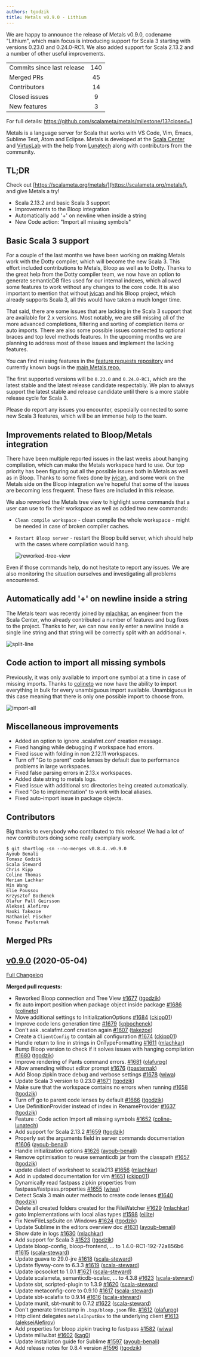 ```yaml
---
authors: tgodzik
title: Metals v0.9.0 - Lithium
---
```


We are happy to announce the release of Metals v0.9.0, codename "Lithium", which
main focus is introducing support for Scala 3 starting with versions 0.23.0 and
0.24.0-RC1. We also added support for Scala 2.13.2 and a number of other useful
improvements.

<table>
<tbody>
  <tr>
    <td>Commits since last release</td>
    <td align="center">140</td>
  </tr>
  <tr>
    <td>Merged PRs</td>
    <td align="center">45</td>
  </tr>
    <tr>
    <td>Contributors</td>
    <td align="center">14</td>
  </tr>
  <tr>
    <td>Closed issues</td>
    <td align="center">9</td>
  </tr>
  <tr>
    <td>New features</td>
    <td align="center">3</td>
  </tr>
</tbody>
</table>

For full details: https://github.com/scalameta/metals/milestone/13?closed=1

Metals is a language server for Scala that works with VS Code, Vim, Emacs,
Sublime Text, Atom and Eclipse. Metals is developed at the
[Scala Center](https://scala.epfl.ch/) and [VirtusLab](https://virtuslab.com)
with the help from [Lunatech](https://lunatech.com) along with contributors from
the community.

## TL;DR

Check out [https://scalameta.org/metals/](https://scalameta.org/metals/), and
give Metals a try!

- Scala 2.13.2 and basic Scala 3 support
- Improvements to the Bloop integration
- Automatically add '+' on newline when inside a string
- New Code action: "Import all missing symbols"

## Basic Scala 3 support

For a couple of the last months we have been working on making Metals work with
the Dotty compiler, which will become the new Scala 3. This effort included
contributions to Metals, Bloop as well as to Dotty. Thanks to the great help
from the Dotty compiler team, we now have an option to generate semanticDB files
used for our internal indexes, which allowed some features to work without any
changes to the core code. It is also important to mention that without
[jvican](https://github.com/jvican) and his Bloop project, which already
supports Scala 3, all this would have taken a much longer time.

That said, there are some issues that are lacking in the Scala 3 support that
are available for 2.x versions. Most notably, we are still missing all of the
more advanced completions, filtering and sorting of completion items or auto
imports. There are also some possible issues connected to optional braces and
top level methods features. In the upcoming months we are planning to address
most of these issues and implement the lacking features.

You can find missing features in the
[feature requests repository](https://github.com/scalameta/metals-feature-requests/issues?q=is%3Aissue+is%3Aopen+label%3Ascala3)
and currently known bugs in the
[main Metals repo.](https://github.com/scalameta/metals/issues?q=is%3Aissue+is%3Aopen+label%3A%22Scala+3%22)

The first supported versions will be `0.23.0` and `0.24.0-RC1`, which are the
latest stable and the latest release candidate respectably. We plan to always
support the latest stable and release candidate until there is a more stable
release cycle for Scala 3.

Please do report any issues you encounter, especially connected to some new
Scala 3 features, which will be an immense help to the team.

## Improvements related to Bloop/Metals integration

There have been multiple reported issues in the last weeks about hanging
compilation, which can make the Metals workspace hard to use. Our top priority
has been figuring out all the possible issues both in Metals as well as in
Bloop. Thanks to some fixes done by [jvican](https://github.com/jvican), and
some work on the Metals side on the Bloop integration we're hopeful that some of
the issues are becoming less frequent. These fixes are included in this release.

We also reworked the Metals tree view to highlight some commands that a user can
use to fix their workspace as well as added two new commands:

- `Clean compile workspace` - clean compile the whole workspace - might be
  needed in case of broken compiler caches.
- `Restart Bloop server` - restart the Bloop build server, which should help
  with the cases where compilation would hang.

  ![reworked-tree-view](https://github.com/scalameta/gh-pages-images/blob/master/metals/2020-05-04-lithium/PERfNqt.png?raw=true)

Even if those commands help, do not hesitate to report any issues. We are also
monitoring the situation ourselves and investigating all problems encountered.

## Automatically add '+' on newline inside a string

The Metals team was recently joined by [mlachkar](https://github.com/mlachkar),
an engineer from the Scala Center, who already contributed a number of features
and bug fixes to the project. Thanks to her, we can now easily enter a newline
inside a single line string and that string will be correctly split with an
additional `+`.

![split-line](https://github.com/scalameta/gh-pages-images/blob/master/metals/2020-05-04-lithium/uhF0MOx.gif?raw=true)

## Code action to import all missing symbols

Previously, it was only available to import one symbol at a time in case of
missing imports. Thanks to [colineto](https://github.com/colineto) we now have
the ability to import everything in bulk for every unambiguous import available.
Unambiguous in this case meaning that there is only one possible import to
choose from.

![import-all](https://github.com/scalameta/gh-pages-images/blob/master/metals/2020-05-04-lithium/mmzgJs7.gif?raw=true)

## Miscellaneous improvements

- Added an option to ignore .scalafmt.conf creation message.
- Fixed hanging while debugging if workspace had errors.
- Fixed issue with folding in non 2.12.11 workspaces.
- Turn off "Go to parent" code lenses by default due to performance problems in
  large workspaces.
- Fixed false parsing errors in 2.13.x workspaces.
- Added date string to metals logs.
- Fixed issue with additional src directories being created automatically.
- Fixed "Go to implementation" to work with local aliases.
- Fixed auto-import issue in package objects.

## Contributors

Big thanks to everybody who contributed to this release! We had a lot of new
contributors doing some really exemplary work.

```
$ git shortlog -sn --no-merges v0.8.4..v0.9.0
Ayoub Benali
Tomasz Godzik
Scala Steward
Chris Kipp
Coline Thomas
Meriam Lachkar
Win Wang
Elie Poussou
Krzysztof Bochenek
Olafur Pall Geirsson
Aleksei Alefirov
Naoki Takezoe
Nathaniel Fischer
Tomasz Pasternak
```

## Merged PRs

## [v0.9.0](https://github.com/scalameta/metals/tree/v0.9.0) (2020-05-04)

[Full Changelog](https://github.com/scalameta/metals/compare/v0.8.4...v0.9.0)

**Merged pull requests:**

- Reworked Bloop connection and Tree View
  [\#1677](https://github.com/scalameta/metals/pull/1677)
  ([tgodzik](https://github.com/tgodzik))
- fix auto import position when package object inside package
  [\#1686](https://github.com/scalameta/metals/pull/1686)
  ([colineto](https://github.com/colineto))
- Move additional settings to InitializationOptions
  [\#1684](https://github.com/scalameta/metals/pull/1684)
  ([ckipp01](https://github.com/ckipp01))
- Improve code lens generation time
  [\#1679](https://github.com/scalameta/metals/pull/1679)
  ([kpbochenek](https://github.com/kpbochenek))
- Don't ask .scalafmt.conf creation again
  [\#1607](https://github.com/scalameta/metals/pull/1607)
  ([takezoe](https://github.com/takezoe))
- Create a `ClientConfig` to contain all configuration
  [\#1674](https://github.com/scalameta/metals/pull/1674)
  ([ckipp01](https://github.com/ckipp01))
- Handle return to line in strings in OnTypeFormatting
  [\#1611](https://github.com/scalameta/metals/pull/1611)
  ([mlachkar](https://github.com/mlachkar))
- Bump Bloop version to check if it solves issues with hanging compilation
  [\#1680](https://github.com/scalameta/metals/pull/1680)
  ([tgodzik](https://github.com/tgodzik))
- Improve rendering of Pants command errors.
  [\#1681](https://github.com/scalameta/metals/pull/1681)
  ([olafurpg](https://github.com/olafurpg))
- Allow amending without editor prompt
  [\#1676](https://github.com/scalameta/metals/pull/1676)
  ([tpasternak](https://github.com/tpasternak))
- Add Bloop zipkin trace debug and verbose settings
  [\#1678](https://github.com/scalameta/metals/pull/1678)
  ([wiwa](https://github.com/wiwa))
- Update Scala 3 version to 0.23.0
  [\#1671](https://github.com/scalameta/metals/pull/1671)
  ([tgodzik](https://github.com/tgodzik))
- Make sure that the workspace contains no errors when running
  [\#1658](https://github.com/scalameta/metals/pull/1658)
  ([tgodzik](https://github.com/tgodzik))
- Turn off go to parent code lenses by default
  [\#1666](https://github.com/scalameta/metals/pull/1666)
  ([tgodzik](https://github.com/tgodzik))
- Use DefinitionProvider instead of index in RenameProvider
  [\#1637](https://github.com/scalameta/metals/pull/1637)
  ([tgodzik](https://github.com/tgodzik))
- Feature : Code action Import all missing symbols
  [\#1652](https://github.com/scalameta/metals/pull/1652)
  ([coline-lunatech](https://github.com/coline-lunatech))
- Add support for Scala 2.13.2
  [\#1659](https://github.com/scalameta/metals/pull/1659)
  ([tgodzik](https://github.com/tgodzik))
- Properly set the arguments field in server commands documentation
  [\#1606](https://github.com/scalameta/metals/pull/1606)
  ([ayoub-benali](https://github.com/ayoub-benali))
- Handle initialization options
  [\#1626](https://github.com/scalameta/metals/pull/1626)
  ([ayoub-benali](https://github.com/ayoub-benali))
- Remove optimisation to reuse semanticdb jar from the classpath
  [\#1657](https://github.com/scalameta/metals/pull/1657)
  ([tgodzik](https://github.com/tgodzik))
- update dialect of worksheet to scala213
  [\#1656](https://github.com/scalameta/metals/pull/1656)
  ([mlachkar](https://github.com/mlachkar))
- Add in updated documentation for vim
  [\#1651](https://github.com/scalameta/metals/pull/1651)
  ([ckipp01](https://github.com/ckipp01))
- Dynamically read fastpass zipkin properties from fastpass/fastpass.properties
  [\#1655](https://github.com/scalameta/metals/pull/1655)
  ([wiwa](https://github.com/wiwa))
- Detect Scala 3 main outer methods to create code lenses
  [\#1640](https://github.com/scalameta/metals/pull/1640)
  ([tgodzik](https://github.com/tgodzik))
- Delete all created folders created for the FileWatcher
  [\#1629](https://github.com/scalameta/metals/pull/1629)
  ([mlachkar](https://github.com/mlachkar))
- goto Implementations with local alias types
  [\#1598](https://github.com/scalameta/metals/pull/1598)
  ([eilite](https://github.com/eilite))
- Fix NewFileLspSuite on Windows
  [\#1624](https://github.com/scalameta/metals/pull/1624)
  ([tgodzik](https://github.com/tgodzik))
- Update Sublime in the editors overview doc
  [\#1631](https://github.com/scalameta/metals/pull/1631)
  ([ayoub-benali](https://github.com/ayoub-benali))
- Show date in logs [\#1630](https://github.com/scalameta/metals/pull/1630)
  ([mlachkar](https://github.com/mlachkar))
- Add support for Scala 3
  [\#1523](https://github.com/scalameta/metals/pull/1523)
  ([tgodzik](https://github.com/tgodzik))
- Update bloop-config, bloop-frontend, ... to 1.4.0-RC1-192-72a856b6
  [\#1615](https://github.com/scalameta/metals/pull/1615)
  ([scala-steward](https://github.com/scala-steward))
- Update guava to 29.0-jre
  [\#1618](https://github.com/scalameta/metals/pull/1618)
  ([scala-steward](https://github.com/scala-steward))
- Update flyway-core to 6.3.3
  [\#1619](https://github.com/scalameta/metals/pull/1619)
  ([scala-steward](https://github.com/scala-steward))
- Update ipcsocket to 1.0.1
  [\#1621](https://github.com/scalameta/metals/pull/1621)
  ([scala-steward](https://github.com/scala-steward))
- Update scalameta, semanticdb-scalac, ... to 4.3.8
  [\#1623](https://github.com/scalameta/metals/pull/1623)
  ([scala-steward](https://github.com/scala-steward))
- Update sbt, scripted-plugin to 1.3.9
  [\#1620](https://github.com/scalameta/metals/pull/1620)
  ([scala-steward](https://github.com/scala-steward))
- Update metaconfig-core to 0.9.10
  [\#1617](https://github.com/scalameta/metals/pull/1617)
  ([scala-steward](https://github.com/scala-steward))
- Update sbt-scalafix to 0.9.14
  [\#1616](https://github.com/scalameta/metals/pull/1616)
  ([scala-steward](https://github.com/scala-steward))
- Update munit, sbt-munit to 0.7.2
  [\#1622](https://github.com/scalameta/metals/pull/1622)
  ([scala-steward](https://github.com/scala-steward))
- Don't generate timestamp in `.bsp/bloop.json` file.
  [\#1612](https://github.com/scalameta/metals/pull/1612)
  ([olafurpg](https://github.com/olafurpg))
- Http client delegates `metalsInputBox` to the underlying client
  [\#1613](https://github.com/scalameta/metals/pull/1613)
  ([alekseiAlefirov](https://github.com/alekseiAlefirov))
- Add properties for bloop zipkin tracing to fastpass
  [\#1582](https://github.com/scalameta/metals/pull/1582)
  ([wiwa](https://github.com/wiwa))
- Update millw.bat [\#1602](https://github.com/scalameta/metals/pull/1602)
  ([kag0](https://github.com/kag0))
- Update installation guide for Sublime
  [\#1597](https://github.com/scalameta/metals/pull/1597)
  ([ayoub-benali](https://github.com/ayoub-benali))
- Add release notes for 0.8.4 version
  [\#1596](https://github.com/scalameta/metals/pull/1596)
  ([tgodzik](https://github.com/tgodzik))
